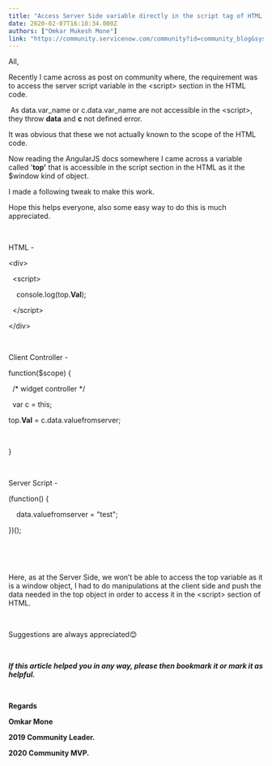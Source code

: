 ```yaml
---
title: "Access Server Side variable directly in the script tag of HTML in widget"
date: 2020-02-07T16:10:34.000Z
authors: ["Omkar Mukesh Mone"]
link: "https://community.servicenow.com/community?id=community_blog&sys_id=2c6094c6db3684d82be0a851ca961947"
---
```

<p>All,</p>
<p>Recently I came across as post on community where, the requirement was to access the server script variable in the &lt;script&gt; section in the HTML code.</p>
<p> As data.var_name or c.data.var_name are not accessible in the &lt;script&gt;, they throw <strong>data</strong> and <strong>c</strong> not defined error.</p>
<p>It was obvious that these we not actually known to the scope of the HTML code.</p>
<p>Now reading the AngularJS docs somewhere I came across a variable called &#39;<strong>top&#39;</strong> that is accessible in the script section in the HTML as it the $window kind of object.</p>
<p>I made a following tweak to make this work.</p>
<p>Hope this helps everyone, also some easy way to do this is much appreciated.</p>
<p> </p>
<p>HTML - </p>
<p>&lt;div&gt;</p>
<p>  &lt;script&gt;</p>
<p>    console.log(top.<strong>Val</strong>);</p>
<p>  &lt;/script&gt;</p>
<p>&lt;/div&gt;</p>
<p> </p>
<p>Client Controller - </p>
<p>function($scope) {</p>
<p>  /* widget controller */</p>
<p>  var c &#61; this; </p>
<p>top.<strong>Val</strong> &#61; c.data.valuefromserver;</p>
<p> </p>
<p>}</p>
<p> </p>
<p>Server Script - </p>
<p>(function() {</p>
<p>    data.valuefromserver &#61; &#34;test&#34;;</p>
<p>})();</p>
<p> </p>
<p> </p>
<p>Here, as at the Server Side, we won’t be able to access the top variable as it is a window object, I had to do manipulations at the client side and push the data needed in the top object in order to access it in the &lt;script&gt; section of HTML.</p>
<p> </p>
<p>Suggestions are always appreciated&#x1f60a;</p>
<p> </p>
<p><em><strong>If this article helped you in any way, please then bookmark it or mark it as helpful.</strong></em></p>
<p> </p>
<p><strong>Regards</strong></p>
<p><strong>Omkar Mone</strong></p>
<p><strong>2019 Community Leader.</strong></p>
<p><strong>2020 Community MVP.</strong></p>